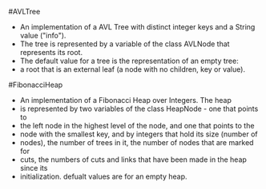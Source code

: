#AVLTree 
 * An implementation of a AVL Tree with distinct integer keys and a String value ("info"). 
 * The tree is represented by a variable of the class AVLNode that represents its root. 
 * The default value for a tree is the representation of an empty tree: 
 * a root that is an external leaf (a node with no children, key or value).

#FibonacciHeap
 * An implementation of a Fibonacci Heap over Integers. The heap
 * is represented by two variables of the class HeapNode - one that points to
 * the left node in the highest level of the node, and one that points to the
 * node with the smallest key, and by integers that hold its size (number of
 * nodes), the number of trees in it, the number of nodes that are marked for
 * cuts, the numbers of cuts and links that have been made in the heap since its
 * initialization. defualt values are for an empty heap.
